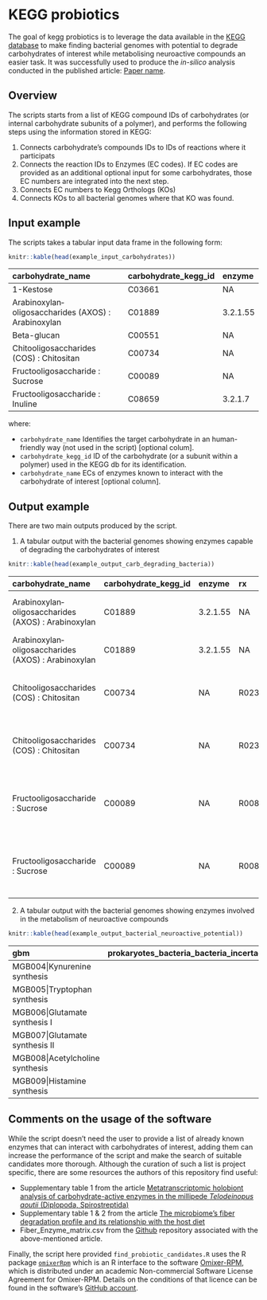 
<!-- README.md is generated from README.Rmd. Please edit that file -->

# KEGG probiotics

<!-- badges: start -->
<!-- badges: end -->

The goal of kegg probiotics is to leverage the data available in the
[KEGG database](https://www.genome.jp/kegg/) to make finding bacterial
genomes with potential to degrade carbohydrates of interest while
metabolising neuroactive compounds an easier task. It was successfully
used to produce the *in-silico* analysis conducted in the published
article: [Paper name](link%20to%20paper).

## Overview

The scripts starts from a list of KEGG compound IDs of carbohydrates (or
internal carbohydrate subunits of a polymer), and performs the following
steps using the information stored in KEGG:

1.  Connects carbohydrate’s compounds IDs to IDs of reactions where it
    participats
2.  Connects the reaction IDs to Enzymes (EC codes). If EC codes are
    provided as an additional optional input for some carbohydrates,
    those EC numbers are integrated into the next step.
3.  Connects EC numbers to Kegg Orthologs (KOs)
4.  Connects KOs to all bacterial genomes where that KO was found.

## Input example

The scripts takes a tabular input data frame in the following form:

``` r
knitr::kable(head(example_input_carbohydrates))
```

| carbohydrate_name                                   | carbohydrate_kegg_id | enzyme   |
|:----------------------------------------------------|:---------------------|:---------|
| 1-Kestose                                           | C03661               | NA       |
| Arabinoxylan‐oligosaccharides (AXOS) : Arabinoxylan | C01889               | 3.2.1.55 |
| Beta-glucan                                         | C00551               | NA       |
| Chitooligosaccharides (COS) : Chitositan            | C00734               | NA       |
| Fructooligosaccharide : Sucrose                     | C00089               | NA       |
| Fructooligosaccharide : Inuline                     | C08659               | 3.2.1.7  |

where:

- `carbohydrate_name` Identifies the target carbohydrate in an
  human-friendly way (not used in the script) \[optional colum\].
- `carbohydrate_kegg_id` ID of the carbohydrate (or a subunit within a
  polymer) used in the KEGG db for its identification.
- `carbohydrate_name` ECs of enzymes known to interact with the
  carbohydrate of interest \[optional column\].

## Output example

There are two main outputs produced by the script.

1)  A tabular output with the bacterial genomes showing enzymes capable
    of degrading the carbohydrates of interest

``` r
knitr::kable(head(example_output_carb_degrading_bacteria))
```

| carbohydrate_name                                   | carbohydrate_kegg_id | enzyme   | rx     | definition                                 | ec       | ko     | abbreviation | t_code | organism                                       | taxonomy                                                                                     |
|:----------------------------------------------------|:---------------------|:---------|:-------|:-------------------------------------------|:---------|:-------|:-------------|:-------|:-----------------------------------------------|:---------------------------------------------------------------------------------------------|
| Arabinoxylan‐oligosaccharides (AXOS) : Arabinoxylan | C01889               | 3.2.1.55 | NA     | NA                                         | 3.2.1.55 | K01209 | esa          | T00586 | Cronobacter sakazakii ATCC BAA-894             | Prokaryotes;Bacteria;Gammaproteobacteria - Enterobacteria;Cronobacter;sakazakii ATCC BAA-894 |
| Arabinoxylan‐oligosaccharides (AXOS) : Arabinoxylan | C01889               | 3.2.1.55 | NA     | NA                                         | 3.2.1.55 | K01209 | csk          | T02119 | Cronobacter sakazakii ES15                     | Prokaryotes;Bacteria;Gammaproteobacteria - Enterobacteria;Cronobacter;sakazakii ES15         |
| Chitooligosaccharides (COS) : Chitositan            | C00734               | NA       | R02333 | Chitin + n H2O \<=\> Chitosan + n Acetate  | 3.5.1.41 | K01452 | bcr          | T00799 | Bacillus cereus AH187                          | Prokaryotes;Bacteria;Firmicutes - Bacilli;Bacillus;cereus AH187                              |
| Chitooligosaccharides (COS) : Chitositan            | C00734               | NA       | R02333 | Chitin + n H2O \<=\> Chitosan + n Acetate  | 3.5.1.41 | K01452 | btk          | T00179 | Bacillus thuringiensis serovar konkukian 97-27 | Prokaryotes;Bacteria;Firmicutes - Bacilli;Bacillus;thuringiensis serovar konkukian 97-27     |
| Fructooligosaccharide : Sucrose                     | C00089               | NA       | R00801 | Sucrose + H2O \<=\> D-Fructose + D-Glucose | 3.2.1.10 | K01182 | kpe          | T00772 | Klebsiella variicola 342                       | Prokaryotes;Bacteria;Gammaproteobacteria - Enterobacteria;Klebsiella;variicola 342           |
| Fructooligosaccharide : Sucrose                     | C00089               | NA       | R00801 | Sucrose + H2O \<=\> D-Fructose + D-Glucose | 3.2.1.10 | K01182 | kpk          | T03368 | Klebsiella variicola KP5-1                     | Prokaryotes;Bacteria;Gammaproteobacteria - Enterobacteria;Klebsiella;variicola KP5-1         |

2)  A tabular output with the bacterial genomes showing enzymes involved
    in the metabolism of neuroactive compounds

``` r
knitr::kable(head(example_output_bacterial_neuroactive_potential))
```

| gbm                             | prokaryotes_bacteria_bacteria_incertae_sedis_bacteria_candidate_phyla_division_tm6_bacterium_gw2011_gwf2_28_16 | prokaryotes_bacteria_bacteria_incertae_sedis_chazhemtobacterium_chazhemtobacterium_aquaticus | prokaryotes_bacteria_firmicutes_clostridia_alkaliphilus_oremlandii | prokaryotes_bacteria_firmicutes_others_veillonella_rodentium | prokaryotes_bacteria_firmicutes_others_sporanaerobacter_sp_jn_28 | prokaryotes_bacteria_firmicutes_clostridia_aminipila_terrae |
|:--------------------------------|---------------------------------------------------------------------------------------------------------------:|---------------------------------------------------------------------------------------------:|-------------------------------------------------------------------:|-------------------------------------------------------------:|-----------------------------------------------------------------:|------------------------------------------------------------:|
| MGB004\|Kynurenine synthesis    |                                                                                                              0 |                                                                                            0 |                                                                  0 |                                                            0 |                                                                0 |                                                           0 |
| MGB005\|Tryptophan synthesis    |                                                                                                              0 |                                                                                            0 |                                                                  0 |                                                            1 |                                                                0 |                                                           0 |
| MGB006\|Glutamate synthesis I   |                                                                                                              0 |                                                                                            0 |                                                                  0 |                                                            1 |                                                                1 |                                                           1 |
| MGB007\|Glutamate synthesis II  |                                                                                                              0 |                                                                                            0 |                                                                  1 |                                                            1 |                                                                0 |                                                           1 |
| MGB008\|Acetylcholine synthesis |                                                                                                              0 |                                                                                            0 |                                                                  0 |                                                            0 |                                                                0 |                                                           0 |
| MGB009\|Histamine synthesis     |                                                                                                              0 |                                                                                            0 |                                                                  0 |                                                            0 |                                                                0 |                                                           0 |

## Comments on the usage of the software

While the script doesn’t need the user to provide a list of already
known enzymes that can interact with carbohydrates of interest, adding
them can increase the performance of the script and make the search of
suitable candidates more thorough. Although the curation of such a list
is project specific, there are some resources the authors of this
repository find useful:

- Supplementary table 1 from the article [Metatranscriptomic holobiont
  analysis of carbohydrate-active enzymes in the millipede *Telodeinopus
  aoutii* (Diplopoda,
  Spirostreptida)](https://www.frontiersin.org/journals/ecology-and-evolution/articles/10.3389/fevo.2022.931986/full)
- Supplementary table 1 & 2 from the article [The microbiome’s fiber
  degradation profile and its relationship with the host
  diet](https://bmcbiol.biomedcentral.com/articles/10.1186/s12915-022-01461-6)
- Fiber_Enzyme_matrix.csv from the
  [Github](https://github.com/borenstein-lab/IFDP) repository associated
  with the above-mentioned article.

Finally, the script here provided `find_probiotic_candidates.R` uses the
R package [`omixerRpm`](https://github.com/omixer/omixer-rpmR) which is
an R interface to the software
[Omixer-RPM](https://github.com/raeslab/omixer-rpm), which is
distributed under an academic Non-commercial Software License Agreement
for Omixer-RPM. Details on the conditions of that licence can be found
in the software’s [GitHub
account](https://github.com/raeslab/omixer-rpm?tab=License-1-ov-file).
